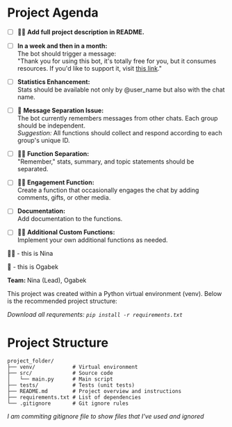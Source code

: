 
# Project Agenda

- [ ] 🙋‍♀️ **Add full project description in README.**
- [ ] **In a week and then in a month:**  
  The bot should trigger a message:  
  "Thank you for using this bot, it's totally free for you, but it consumes resources. If you'd like to support it, visit [this link](https://ogabeeek.notion.site/Thk-u-135bc0d823c3805381f2f38ac074a2c8?pvs=4)."
- [ ] **Statistics Enhancement:**  
  Stats should be available not only by @user_name but also with the chat name.
- [ ] 🙋 **Message Separation Issue:**  
  The bot currently remembers messages from other chats. Each group should be independent.  
  *Suggestion:* All functions should collect and respond according to each group's unique ID.
- [ ] 🙋‍♀️ **Function Separation:**  
  "Remember," stats, summary, and topic statements should be separated.
- [ ] 🙋‍♀️ **Engagement Function:**  
  Create a function that occasionally engages the chat by adding comments, gifts, or other media.
- [ ] **Documentation:**  
  Add documentation to the functions.
- [ ] 🙋‍♀️ **Additional Custom Functions:**  
  Implement your own additional functions as needed.



🙋‍♀️ - this is Nina

🙋 - this is Ogabek 


<b> Team: </b> Nina (Lead), Ogabek 

This project was created within a Python virtual environment (venv). Below is the recommended project structure:

<i> Download all requrements: 
```pip install -r requirements.txt```</i>


# Project Structure

```text
project_folder/
├── venv/            # Virtual environment
├── src/             # Source code 
│   └── main.py      # Main script
├── tests/           # Tests (unit tests)
├── README.md        # Project overview and instructions
├── requirements.txt # List of dependencies
└── .gitignore       # Git ignore rules

```

<i> I am commiting gitignore file to show files that I've used and ignored </i>

